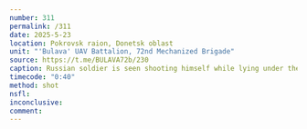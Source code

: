 ```yaml
---
number: 311
permalink: /311
date: 2025-5-23
location: Pokrovsk raion, Donetsk oblast
unit: "'Bulava' UAV Battalion, 72nd Mechanized Brigade"
source: https://t.me/BULAVA72b/230
caption: Russian soldier is seen shooting himself while lying under the tree, moments after dron passes by
timecode: "0:40"
method: shot
nsfl: 
inconclusive: 
comment: 
---
```

<script async src="https://telegram.org/js/telegram-widget.js?22" data-telegram-post="BULAVA72b/230" data-width="100%" data-userpic="false"></script>